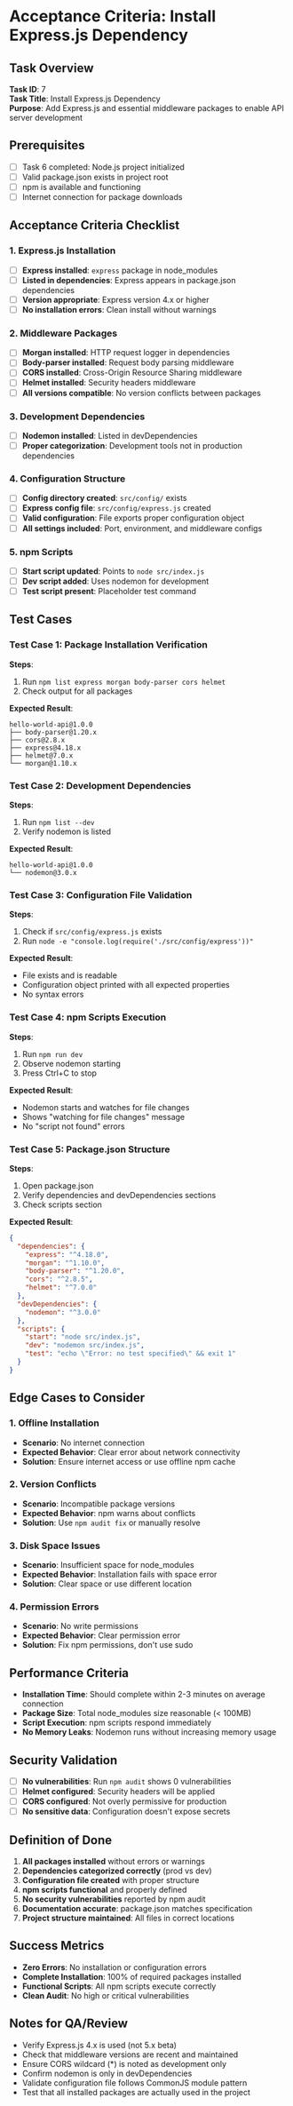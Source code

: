 # Acceptance Criteria: Install Express.js Dependency

## Task Overview
**Task ID**: 7  
**Task Title**: Install Express.js Dependency  
**Purpose**: Add Express.js and essential middleware packages to enable API server development

## Prerequisites
- [ ] Task 6 completed: Node.js project initialized
- [ ] Valid package.json exists in project root
- [ ] npm is available and functioning
- [ ] Internet connection for package downloads

## Acceptance Criteria Checklist

### 1. Express.js Installation
- [ ] **Express installed**: `express` package in node_modules
- [ ] **Listed in dependencies**: Express appears in package.json dependencies
- [ ] **Version appropriate**: Express version 4.x or higher
- [ ] **No installation errors**: Clean install without warnings

### 2. Middleware Packages
- [ ] **Morgan installed**: HTTP request logger in dependencies
- [ ] **Body-parser installed**: Request body parsing middleware
- [ ] **CORS installed**: Cross-Origin Resource Sharing middleware
- [ ] **Helmet installed**: Security headers middleware
- [ ] **All versions compatible**: No version conflicts between packages

### 3. Development Dependencies
- [ ] **Nodemon installed**: Listed in devDependencies
- [ ] **Proper categorization**: Development tools not in production dependencies

### 4. Configuration Structure
- [ ] **Config directory created**: `src/config/` exists
- [ ] **Express config file**: `src/config/express.js` created
- [ ] **Valid configuration**: File exports proper configuration object
- [ ] **All settings included**: Port, environment, and middleware configs

### 5. npm Scripts
- [ ] **Start script updated**: Points to `node src/index.js`
- [ ] **Dev script added**: Uses nodemon for development
- [ ] **Test script present**: Placeholder test command

## Test Cases

### Test Case 1: Package Installation Verification
**Steps**:
1. Run `npm list express morgan body-parser cors helmet`
2. Check output for all packages

**Expected Result**:
```
hello-world-api@1.0.0
├── body-parser@1.20.x
├── cors@2.8.x
├── express@4.18.x
├── helmet@7.0.x
└── morgan@1.10.x
```

### Test Case 2: Development Dependencies
**Steps**:
1. Run `npm list --dev`
2. Verify nodemon is listed

**Expected Result**:
```
hello-world-api@1.0.0
└── nodemon@3.0.x
```

### Test Case 3: Configuration File Validation
**Steps**:
1. Check if `src/config/express.js` exists
2. Run `node -e "console.log(require('./src/config/express'))"`

**Expected Result**:
- File exists and is readable
- Configuration object printed with all expected properties
- No syntax errors

### Test Case 4: npm Scripts Execution
**Steps**:
1. Run `npm run dev`
2. Observe nodemon starting
3. Press Ctrl+C to stop

**Expected Result**:
- Nodemon starts and watches for file changes
- Shows "watching for file changes" message
- No "script not found" errors

### Test Case 5: Package.json Structure
**Steps**:
1. Open package.json
2. Verify dependencies and devDependencies sections
3. Check scripts section

**Expected Result**:
```json
{
  "dependencies": {
    "express": "^4.18.0",
    "morgan": "^1.10.0",
    "body-parser": "^1.20.0",
    "cors": "^2.8.5",
    "helmet": "^7.0.0"
  },
  "devDependencies": {
    "nodemon": "^3.0.0"
  },
  "scripts": {
    "start": "node src/index.js",
    "dev": "nodemon src/index.js",
    "test": "echo \"Error: no test specified\" && exit 1"
  }
}
```

## Edge Cases to Consider

### 1. Offline Installation
- **Scenario**: No internet connection
- **Expected Behavior**: Clear error about network connectivity
- **Solution**: Ensure internet access or use offline npm cache

### 2. Version Conflicts
- **Scenario**: Incompatible package versions
- **Expected Behavior**: npm warns about conflicts
- **Solution**: Use `npm audit fix` or manually resolve

### 3. Disk Space Issues
- **Scenario**: Insufficient space for node_modules
- **Expected Behavior**: Installation fails with space error
- **Solution**: Clear space or use different location

### 4. Permission Errors
- **Scenario**: No write permissions
- **Expected Behavior**: Clear permission error
- **Solution**: Fix npm permissions, don't use sudo

## Performance Criteria

- **Installation Time**: Should complete within 2-3 minutes on average connection
- **Package Size**: Total node_modules size reasonable (< 100MB)
- **Script Execution**: npm scripts respond immediately
- **No Memory Leaks**: Nodemon runs without increasing memory usage

## Security Validation

- [ ] **No vulnerabilities**: Run `npm audit` shows 0 vulnerabilities
- [ ] **Helmet configured**: Security headers will be applied
- [ ] **CORS configured**: Not overly permissive for production
- [ ] **No sensitive data**: Configuration doesn't expose secrets

## Definition of Done

1. **All packages installed** without errors or warnings
2. **Dependencies categorized correctly** (prod vs dev)
3. **Configuration file created** with proper structure
4. **npm scripts functional** and properly defined
5. **No security vulnerabilities** reported by npm audit
6. **Documentation accurate**: package.json matches specification
7. **Project structure maintained**: All files in correct locations

## Success Metrics

- **Zero Errors**: No installation or configuration errors
- **Complete Installation**: 100% of required packages installed
- **Functional Scripts**: All npm scripts execute correctly
- **Clean Audit**: No high or critical vulnerabilities

## Notes for QA/Review

- Verify Express.js 4.x is used (not 5.x beta)
- Check that middleware versions are recent and maintained
- Ensure CORS wildcard (*) is noted as development only
- Confirm nodemon is only in devDependencies
- Validate configuration file follows CommonJS module pattern
- Test that all installed packages are actually used in the project